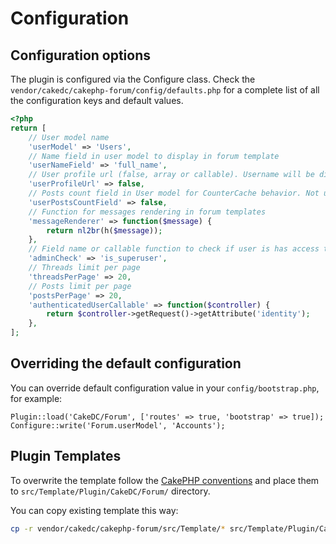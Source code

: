 Configuration
=============

Configuration options
---------------------

The plugin is configured via the Configure class. Check the `vendor/cakedc/cakephp-forum/config/defaults.php`
for a complete list of all the configuration keys and default values.

```php
<?php
return [
    // User model name
    'userModel' => 'Users',
    // Name field in user model to display in forum template
    'userNameField' => 'full_name',
    // User profile url (false, array or callable). Username will be displayed with no link if FALSE
    'userProfileUrl' => false,
    // Posts count field in User model for CounterCache behavior. Not used if FALSE
    'userPostsCountField' => false,
    // Function for messages rendering in forum templates
    'messageRenderer' => function($message) {
        return nl2br(h($message));
    },
    // Field name or callable function to check if user is has access to admin interface
    'adminCheck' => 'is_superuser',
    // Threads limit per page
    'threadsPerPage' => 20,
    // Posts limit per page
    'postsPerPage' => 20,
    'authenticatedUserCallable' => function($controller) {
        return $controller->getRequest()->getAttribute('identity');
    },
];
```

Overriding the default configuration
------------------------------------

You can override default configuration value in your `config/bootstrap.php`, for example:

```
Plugin::load('CakeDC/Forum', ['routes' => true, 'bootstrap' => true]);
Configure::write('Forum.userModel', 'Accounts');
```


Plugin Templates
----------------

To overwrite the template follow the [CakePHP conventions](http://book.cakephp.org/3.0/en/plugins.html#overriding-plugin-templates-from-inside-your-application) and place them to `src/Template/Plugin/CakeDC/Forum/` directory.

You can copy existing template this way:

```bash
cp -r vendor/cakedc/cakephp-forum/src/Template/* src/Template/Plugin/CakeDC/Forum/
```
